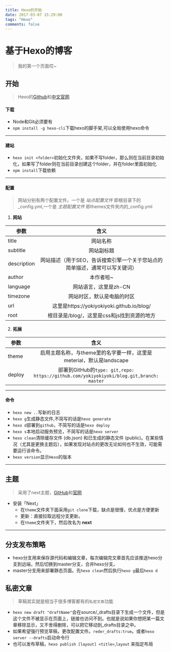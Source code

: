 ```yaml
---
title: Hexo的开始
date: 2017-03-07 15:29:00
tags: "Hexo"
comments: false
---
```


# 基于Hexo的博客
> 我的第一个页面哎~


## 开始
>Hexo的[Github](https://github.com/hexojs)和[中文官网](https://hexo.io/zh-cn/)

#### 下载
- Node和Git必须要有
- `npm install -g hexo-cli`下载hexo的脚手架,可以全局使用hexo命令

---

#### 建站

- `hexo init <folder>`初始化文件夹，如果不写folder，那么则在当前目录初始化，如果写了folder则在当前目录创建这个folder，并在folder里面初始化
- `npm install`下载依赖

---

#### 配置
> 网站分别有两个配置文件。一个是 _站点配置文件_ 即根目录下的_config.yml,一个是 _主题配置文件_ 即themes文件夹内的_config.yml


1. __网站__

| 参数 | 含义 |
| ---- | :--: |
| title | 网站名称 |
| subtitle | 网站副标题 |
| description | 网站描述（用于SEO，告诉搜索引擎一个关于您站点的简单描述，通常可以写关键词） |
| author | 本作者啦~ |
| language | 网站语言，这里是zh-CN |
| timezone | 网站时区，默认是电脑的时区 |
| url | 这里是https://yokiyokiyoki.github.io/blog/ |
| root | 根目录是/blog/，这里是css和js找到资源的地方 |

2. __拓展__

| 参数 | 含义 |
| ---- | :--: |
| theme | 启用主题名称，与theme里的名字要一样，这里是meterial，默认是landscape |
| deploy | 部署到GitHub的`type: git,repo: https://github.com/yokiyokiyoki/blog.git,branch: master` |

---

#### 命令
- `hexo new ..`写新的日志
- `hexo g`生成静态文件,不简写的话是`hexo generate`
- `hexo d`部署到`github`，不简写的话是`hexo deploy`
- `hexo s`本地启动服务预览，不简写的话是`hexo server`
- `hexo clean`清除缓存文件 (db.json) 和已生成的静态文件 (public)。在某些情况（尤其是更换主题后），如果发现对站点的更改无论如何也不生效，可能需要运行该命令。
- `hexo version`显示`Hexo`的版本
---

## 主题
>采用了next主题，[GitHub](https://github.com/iissnan/hexo-theme-next)和[官网](http://theme-next.iissnan.com/)

-  安装「Next」
    - 在`theme`文件夹下面采用`git clone`下载，缺点是很慢，优点是方便更新
    - 更新：直接拉取远程分支更新。
    - 在`theme`文件夹下，然后改名为 __next__

---

## 分支发布策略
- hexo分支用来保存源代码和编辑文章，每次编辑完文章首先应该推送hexo分支到远端，然后切换到master分支，合并hexo分支。
- master分支用来部署静态页面。先`hexo clean`然后执行`hexo g`最后`hexo d`

## 私密文章
> 草稿其实就是相当于很多博客都有的`私密文章`功能

- `hexo new draft "draftName"`会在source/_drafts目录下生成一个文件，但是这个文件不被显示在页面上，链接也访问不到。也就是说如果你想把某一篇文章移除显示，又不舍得删除，可以把它移动到_drafts目录之中。
- 如果希望强行预览草稿，更改配置文件。`reder_drafts:true`。或者`hexo server --drafts`启动命令行
- 也可以发布草稿，`hexo publish [layout] <title>`,`layout` 来指定布局
